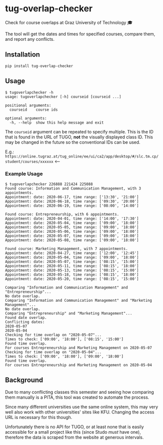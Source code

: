 # tug-overlap-checker

Check for course overlaps at Graz University of Technology 🎓

The tool will get the dates and times for specified courses,
compare them, and report any conflicts.

## Installation
`pip install tug-overlap-checker`

## Usage
```
$ tugoverlapchecker -h
usage: tugoverlapchecker [-h] courseid [courseid ...]

positional arguments:
  courseid    course ids

optional arguments:
  -h, --help  show this help message and exit
```

The `courseid` argument can be repeated to specify multiple.
This is the ID that is found in the URL of TUGO, **not**
the visually displayed class ID. This may be changed in the
future so the conventional IDs can be used.

E.g.:  
`https://online.tugraz.at/tug_online/ee/ui/ca2/app/desktop/#/slc.tm.cp/student/courses/xxxxxx` <--

### Example Usage
```
$ tugoverlapchecker 226888 221424 225088
Found course: Information and Communication Management, with 3 appointments.
Appointment: date: 2020-06-17, time range: ['13:30', '21:00']
Appointment: date: 2020-06-18, time range: ['09:30', '20:00']
Appointment: date: 2020-06-19, time range: ['08:00', '14:00']

Found course: Entrepreneurship, with 6 appointments.
Appointment: date: 2020-04-01, time range: ['14:00', '17:30']
Appointment: date: 2020-05-04, time range: ['09:00', '18:00']
Appointment: date: 2020-05-05, time range: ['09:00', '18:00']
Appointment: date: 2020-05-06, time range: ['09:00', '18:00']
Appointment: date: 2020-05-07, time range: ['09:00', '18:00']
Appointment: date: 2020-05-08, time range: ['09:00', '18:00']

Found course: Marketing Management, with 7 appointments.
Appointment: date: 2020-04-27, time range: ['12:00', '12:45']
Appointment: date: 2020-05-04, time range: ['09:00', '18:00']
Appointment: date: 2020-05-07, time range: ['08:15', '15:00']
Appointment: date: 2020-05-11, time range: ['08:15', '18:00']
Appointment: date: 2020-05-13, time range: ['08:15', '15:00']
Appointment: date: 2020-05-18, time range: ['08:15', '18:00']
Appointment: date: 2020-05-20, time range: ['08:15', '15:00']

Comparing "Information and Communication Management" and "Entrepreneurship"...
No date overlap.
Comparing "Information and Communication Management" and "Marketing Management"...
No date overlap.
Comparing "Entrepreneurship" and "Marketing Management"...
Found date overlap.
Conflicting dates:
2020-05-07
2020-05-04
Checking for time overlap on "2020-05-07"...
Times to check: ['09:00', '18:00'], ['08:15', '15:00']
Found time overlap.
For courses Entrepreneurship and Marketing Management on 2020-05-07
Checking for time overlap on "2020-05-04"...
Times to check: ['09:00', '18:00'], ['09:00', '18:00']
Found time overlap.
For courses Entrepreneurship and Marketing Management on 2020-05-04
```

## Background
Due to many conflicting classes this semester and seeing how
comparing them manually is a PITA, this tool was created to
automate the process.

Since many different universities use the same online system,
this may very well also work with other universities' sites
like KFU. Changing the access URL is necessary for this though.

Unfortunately there is no API for TUGO, or at least none that 
is easily accessible for a small project like this (since Studo
*must* have one), therefore the data is scraped from the website
at generous intervals.
